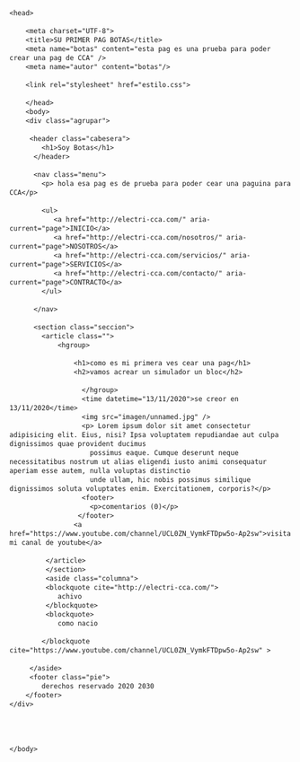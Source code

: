 <!DOCTYPE html>
<html lang="es">

    <head>
        
        <meta charset="UTF-8">
        <title>SU PRIMER PAG BOTAS</title>
        <meta name="botas" content="esta pag es una prueba para poder crear una pag de CCA" />
        <meta name="autor" content="botas"/>
        
        <link rel="stylesheet" href="estilo.css">

        </head>
        <body>
        <div class="agrupar">

         <header class="cabesera">
            <h1>Soy Botas</h1>
          </header>

          <nav class="menu">
            <p> hola esa pag es de prueba para poder cear una paguina para CCA</p>
        
            <ul>
               <a href="http://electri-cca.com/" aria-current="page">INICIO</a>
               <a href="http://electri-cca.com/nosotros/" aria-current="page">NOSOTROS</a>
               <a href="http://electri-cca.com/servicios/" aria-current="page">SERVICIOS</a>
               <a href="http://electri-cca.com/contacto/" aria-current="page">CONTRACTO</a>
            </ul>

          </nav>

          <section class="seccion">
            <article class=""> 
                <hgroup>

                    <h1>como es mi primera ves cear una pag</h1>
                    <h2>vamos acrear un simulador un bloc</h2>
                    
                      </hgroup>
                      <time datetime="13/11/2020">se creor en 13/11/2020</time>
                      <img src="imagen/unnamed.jpg" />
                      <p> Lorem ipsum dolor sit amet consectetur adipisicing elit. Eius, nisi? Ipsa voluptatem repudiandae aut culpa dignissimos quae provident ducimus
                        possimus eaque. Cumque deserunt neque necessitatibus nostrum ut alias eligendi iusto animi consequatur aperiam esse autem, nulla voluptas distinctio 
                        unde ullam, hic nobis possimus similique dignissimos soluta voluptates enim. Exercitationem, corporis?</p>
                      <footer>
                        <p>comentarios (0)</p>
                     </footer>
                    <a href="https://www.youtube.com/channel/UCL0ZN_VymkFTDpw5o-Ap2sw">visita mi canal de youtube</a>

             </article>
             </section>
             <aside class="columna">
             <blockquote cite="http://electri-cca.com/">
                achivo
             </blockquote>
             <blockquote>
                como nacio

            </blockquote cite="https://www.youtube.com/channel/UCL0ZN_VymkFTDpw5o-Ap2sw" >
            
         </aside>
         <footer class="pie">
            derechos reservado 2020 2030
        </footer>
    </div>


        

    </body>
  


		
</html>
